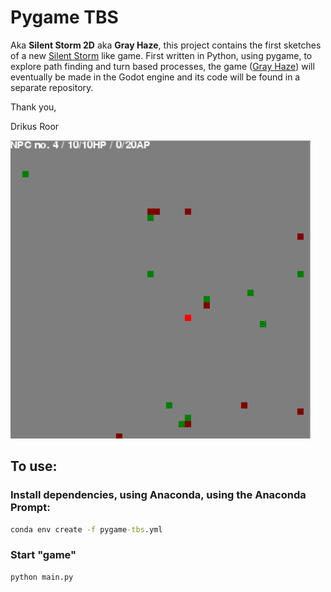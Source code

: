 # Pygame TBS

Aka **Silent Storm 2D** aka **Gray Haze**, this project contains the first sketches of a new [Silent Storm](https://en.wikipedia.org/wiki/Silent_Storm) like game.
First written in Python, using pygame, to explore path finding and turn based processes, the game ([Gray Haze](https://github.com/drikusroor/gray-haze)) will eventually be made in the Godot engine and its code will be found in a separate repository.

Thank you,

Drikus Roor

![](example.gif)

## To use:

### Install dependencies, using Anaconda, using the Anaconda Prompt:

```cmd
conda env create -f pygame-tbs.yml
```

### Start "game"

```cmd
python main.py
```
